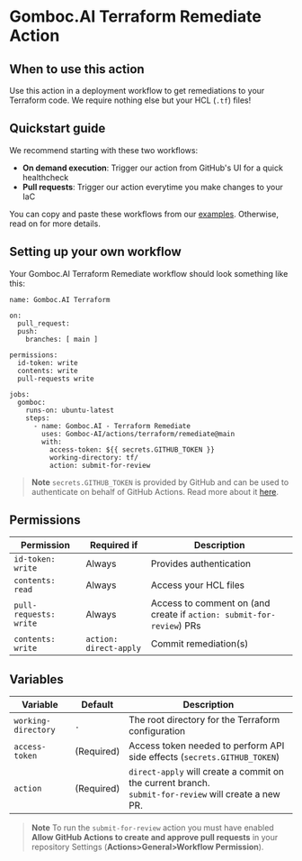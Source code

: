 # Gomboc.AI Terraform Remediate Action

## When to use this action

Use this action in a deployment workflow to get remediations to your Terraform code. We require nothing else but your HCL (`.tf`) files!

## Quickstart guide 

We recommend starting with these two workflows:
  - **On demand execution**: Trigger our action from GitHub's UI for a quick healthcheck
  - **Pull requests**: Trigger our action everytime you make changes to your IaC

You can copy and paste these workflows from our [examples](/terraform/remediate/examples/). Otherwise, read on for more details.

## Setting up your own workflow

Your Gomboc.AI Terraform Remediate workflow should look something like this:

```
name: Gomboc.AI Terraform

on:
  pull_request:
  push:
    branches: [ main ]

permissions:
  id-token: write
  contents: write
  pull-requests write

jobs:
  gomboc:
    runs-on: ubuntu-latest
    steps:
      - name: Gomboc.AI - Terraform Remediate
        uses: Gomboc-AI/actions/terraform/remediate@main
        with:
          access-token: ${{ secrets.GITHUB_TOKEN }} 
          working-directory: tf/
          action: submit-for-review
```

> **Note**
> `secrets.GITHUB_TOKEN` is provided by GitHub and can be used to authenticate on behalf of GitHub Actions. Read more about it [here](https://docs.github.com/en/actions/security-guides/automatic-token-authentication).

## Permissions

| Permission | Required if | Description |
| --- | --- | --- |
| `id-token: write` | Always | Provides authentication |
| `contents: read` | Always | Access your HCL files |
| `pull-requests: write` | Always | Access to comment on (and create if `action: submit-for-review`) PRs |
| `contents: write` | `action: direct-apply` | Commit remediation(s) |

## Variables

| Variable | Default | Description |
| --- | --- | --- |
| `working-directory` | `.` | The root directory for the Terraform configuration |
| `access-token` |  (Required)  | Access token needed to perform API side effects (`secrets.GITHUB_TOKEN`) |
| `action` | (Required) | `direct-apply` will create a commit on the current branch.<br>`submit-for-review` will create a new PR. |

> **Note**
> To run the `submit-for-review` action you must have enabled **Allow GitHub Actions to create and approve pull requests** in your repository Settings (**Actions>General>Workflow Permission**).
